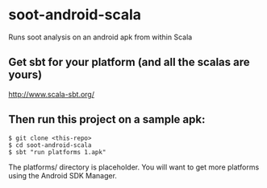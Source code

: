 # soot-android-scala
Runs soot analysis on an android apk from within Scala

## Get sbt for your platform (and all the scalas are yours)

http://www.scala-sbt.org/

## Then run this project on a sample apk:

```
$ git clone <this-repo>
$ cd soot-android-scala
$ sbt "run platforms 1.apk"
```

The platforms/ directory is placeholder.  You will want to get more platforms using the Android SDK Manager.

